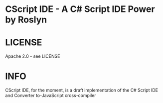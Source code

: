 CScript IDE - A C# Script IDE Power by Roslyn
=======

# LICENSE
Apache 2.0 - see LICENSE

# INFO
CScript IDE, for the moment, is a draft implementation of the C# Script IDE and Converter to-JavaScript cross-compiler 

